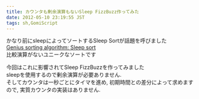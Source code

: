```yaml
---
title: カウンタも剰余演算もないSleep FizzBuzz作ってみた
date: 2012-05-10 23:19:55 JST
tags: sh,GomiScript
---
```


かなり前にsleepによってソートするSleep Sortが話題を呼びました  
[Genius sorting algorithm: Sleep sort](http://dis.4chan.org/read/prog/1295544154)  
比較演算がないユニークなソートです

今回はこれに影響されてSleep FizzBuzzを作ってみました  
sleepを使用するので剰余演算が必要ありません\.  
そしてカウンタは一秒ごとにタイマを進め, 初期時間との差分によって求めますので, 実質カウンタの実装はありません\.


